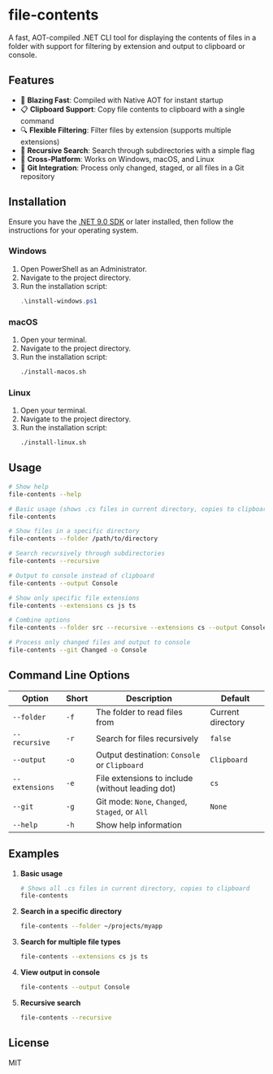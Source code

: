 # file-contents

A fast, AOT-compiled .NET CLI tool for displaying the contents of files in a folder with support for filtering by extension and output to clipboard or console.

## Features

- 🚀 **Blazing Fast**: Compiled with Native AOT for instant startup
- 📋 **Clipboard Support**: Copy file contents to clipboard with a single command
- 🔍 **Flexible Filtering**: Filter files by extension (supports multiple extensions)
- 🔄 **Recursive Search**: Search through subdirectories with a simple flag
- 📱 **Cross-Platform**: Works on Windows, macOS, and Linux
- 🐙 **Git Integration**: Process only changed, staged, or all files in a Git repository

## Installation

Ensure you have the [.NET 9.0 SDK](https://dotnet.microsoft.com/download/dotnet/9.0) or later installed, then follow the instructions for your operating system.

### Windows

1. Open PowerShell as an Administrator.
2. Navigate to the project directory.
3. Run the installation script:
   ```powershell
   .\install-windows.ps1
   ```

### macOS

1. Open your terminal.
2. Navigate to the project directory.
3. Run the installation script:
   ```bash
   ./install-macos.sh
   ```

### Linux

1. Open your terminal.
2. Navigate to the project directory.
3. Run the installation script:
   ```bash
   ./install-linux.sh
   ```

## Usage

```bash
# Show help
file-contents --help

# Basic usage (shows .cs files in current directory, copies to clipboard)
file-contents

# Show files in a specific directory
file-contents --folder /path/to/directory

# Search recursively through subdirectories
file-contents --recursive

# Output to console instead of clipboard
file-contents --output Console

# Show only specific file extensions
file-contents --extensions cs js ts

# Combine options
file-contents --folder src --recursive --extensions cs --output Console

# Process only changed files and output to console
file-contents --git Changed -o Console
```

## Command Line Options

| Option | Short | Description | Default |
|--------|-------|-------------|---------|
| `--folder` | `-f` | The folder to read files from | Current directory |
| `--recursive` | `-r` | Search for files recursively | `false` |
| `--output` | `-o` | Output destination: `Console` or `Clipboard` | `Clipboard` |
| `--extensions` | `-e` | File extensions to include (without leading dot) | `cs` |
| `--git` | `-g` | Git mode: `None`, `Changed`, `Staged`, or `All` | `None` |
| `--help` | `-h` | Show help information | |

## Examples

1. **Basic usage**
   ```bash
   # Shows all .cs files in current directory, copies to clipboard
   file-contents
   ```

2. **Search in a specific directory**
   ```bash
   file-contents --folder ~/projects/myapp
   ```

3. **Search for multiple file types**
   ```bash
   file-contents --extensions cs js ts
   ```

4. **View output in console**
   ```bash
   file-contents --output Console
   ```

5. **Recursive search**
   ```bash
   file-contents --recursive
   ```



## License

MIT
